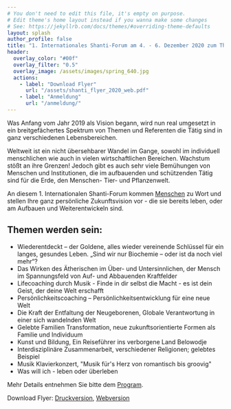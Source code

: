```yaml
---
# You don't need to edit this file, it's empty on purpose.
# Edit theme's home layout instead if you wanna make some changes
# See: https://jekyllrb.com/docs/themes/#overriding-theme-defaults
layout: splash
author_profile: false
title: "1. Internationales Shanti-Forum am 4. - 6. Dezember 2020 zum Thema 'Gelebte Zukunft'"
header:
  overlay_color: "#00f"
  overlay_filter: "0.5"
  overlay_image: /assets/images/spring_640.jpg
  actions:
    - label: "Download Flyer"
      url: "/assets/shanti_flyer_2020_web.pdf"
    - label: "Anmeldung"
      url: "/anmeldung/"
---
```

Was Anfang vom Jahr 2019 als Vision begann, wird nun real umgesetzt in ein
breitgefächertes Spektrum von Themen und Referenten die Tätig sind in ganz
verschiedenen Lebensbereichen.

Weltweit ist ein nicht übersehbarer Wandel im Gange, sowohl im individuell menschlichen
wie auch in vielen wirtschaftlichen Bereichen. Wachstum stößt an ihre Grenzen!
Jedoch gibt es auch sehr viele Bemühungen von Menschen
und Institutionen, die im aufbauenden und schützenden Tätig sind für die Erde,
den Menschen- Tier- und Pflanzenwelt.

An diesem 1. Internationalen Shanti-Forum kommen [Menschen](referenten) zu Wort und
stellen Ihre ganz persönliche Zukunftsvision vor - die sie bereits leben, oder am
Aufbauen und Weiterentwickeln sind.

## Themen werden sein:
- Wiederentdeckt – der Goldene, alles wieder vereinende Schlüssel für ein langes, gesundes Leben. „Sind wir nur Biochemie – oder ist da noch viel mehr“?
- Das Wirken des Ätherischen im Über- und Untersinnlichen, der Mensch im
  Spannungsfeld von Auf- und Abbauenden Kraftfelder
- Lifecoaching durch Musik - Finde in dir selbst die Macht - es ist dein Geist, der deine Welt erschafft
- Persönlichkeitscoaching – Persönlichkeitsentwicklung für eine neue Welt
- Die Kraft der Entfaltung der Neugeborenen, Globale Verantwortung in
  einer sich wandelnden Welt
- Gelebte Familien Transformation, neue zukunftsorientierte Formen als Familie
  und Individuum
- Kunst und Bildung, Ein Reiseführer ins verborgene Land Belowodje
- Interdisziplinäre Zusammenarbeit, verschiedener Religionen; gelebtes Beispiel
- Musik Klavierkonzert, "Musik für's Herz von romantisch bis groovig"
- Was will ich - leben oder überleben

Mehr Details entnehmen Sie bitte dem [Program](/program).

Download Flyer: [Druckversion](/assets/shanti_flyer_2020_druck.pdf), [Webversion](/assets/shanti_flyer_2020_web.pdf)
